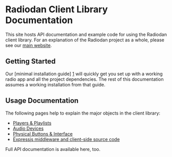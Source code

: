 # Radiodan Client Library Documentation

This site hosts API documentation and example code for using the Radiodan
client library. For an explanation of the Radiodan project as a whole, please
see our [main website](http://radiodan.net).

## Getting Started

Our [minimal installation guide] [1] will quickly get you set up with
a working radio app and all the project dependencies. The rest of this
documentation assumes a working installation from that guide.

[1]: http://radiodan.net/help/tutorials/simplest-radio-laptop-macos.html

## Usage Documentation

The following pages help to explain the major objects in the client library:

* [Players & Playlists](usage/players-playlists.md)
* [Audio Devices](usage/audio-devices.md)
* [Physical Buttons & Interface](usage/physical-buttons-and-interface.md)
* [Expressjs middleware and client-side source code](usage/express-middleware.md)

Full API documentation is available here, too.
